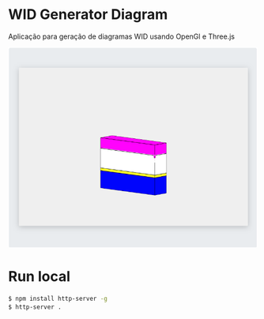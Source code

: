 # WID Generator Diagram

Aplicação para geração de diagramas WID usando OpenGl e Three.js

![alt text](./preview.png)

# Run local

```bash
$ npm install http-server -g
$ http-server .
```

